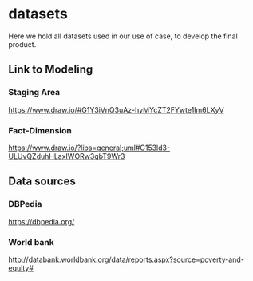 # datasets
Here we hold all datasets used in our use of case, to develop the final product.

## Link to Modeling
### Staging Area
https://www.draw.io/#G1Y3iVnQ3uAz-hyMYcZT2FYwte1Im6LXyV
### Fact-Dimension
https://www.draw.io/?libs=general;uml#G153ld3-ULUvQZduhHLaxIWORw3qbT9Wr3

## Data sources
### DBPedia
https://dbpedia.org/

### World bank
http://databank.worldbank.org/data/reports.aspx?source=poverty-and-equity#

